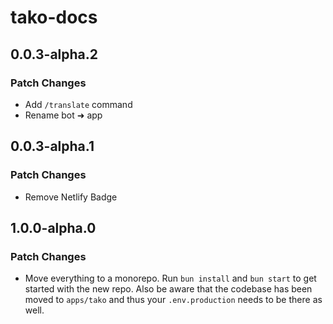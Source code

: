 # tako-docs

## 0.0.3-alpha.2

### Patch Changes

- Add `/translate` command
- Rename bot ➜ app

## 0.0.3-alpha.1

### Patch Changes

- Remove Netlify Badge

## 1.0.0-alpha.0

### Patch Changes

- Move everything to a monorepo. Run `bun install` and `bun start` to get started with the new repo. Also be aware that the codebase has been moved to `apps/tako` and thus your `.env.production` needs to be there as well.

